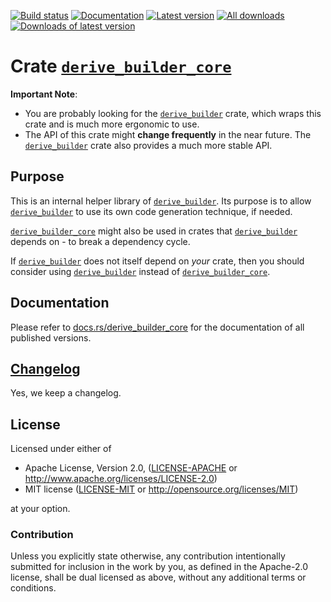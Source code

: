 [![Build status](https://travis-ci.org/colin-kiegel/rust-derive-builder.svg?branch=master)](https://travis-ci.org/colin-kiegel/rust-derive-builder)
[![Documentation](https://docs.rs/derive_builder_core/badge.svg)](https://docs.rs/derive_builder_core)
[![Latest version](https://img.shields.io/crates/v/derive_builder_core.svg)](https://crates.io/crates/derive_builder_core)
[![All downloads](https://img.shields.io/crates/d/derive_builder_core.svg)](https://crates.io/crates/derive_builder_core)
[![Downloads of latest version](https://img.shields.io/crates/dv/derive_builder_core.svg)](https://crates.io/crates/derive_builder_core)

# Crate [`derive_builder_core`]

**Important Note**:

* You are probably looking for the [`derive_builder`] crate,
  which wraps this crate and is much more ergonomic to use.
* The API of this crate might **change frequently** in the near future.
  The [`derive_builder`] crate also provides a much more stable API.

## Purpose

This is an internal helper library of [`derive_builder`]. Its purpose is to
allow [`derive_builder`] to use its own code generation technique, if needed.

[`derive_builder_core`] might also be used in crates that [`derive_builder`]
depends on - to break a dependency cycle.

If [`derive_builder`] does not itself depend on _your_ crate, then you
should consider using [`derive_builder`] instead of [`derive_builder_core`].

[`derive_builder`]: https://crates.io/crates/derive_builder
[`derive_builder_core`]: https://crates.io/crates/derive_builder_core

## Documentation

Please refer to
[docs.rs/derive_builder_core](https://docs.rs/derive_builder_core)
for the documentation of all published versions.

## [Changelog](CHANGELOG.md)

Yes, we keep a changelog.

## License

Licensed under either of

- Apache License, Version 2.0, ([LICENSE-APACHE](LICENSE-APACHE) or <http://www.apache.org/licenses/LICENSE-2.0>)
- MIT license ([LICENSE-MIT](LICENSE-MIT) or <http://opensource.org/licenses/MIT>)

at your option.

### Contribution

Unless you explicitly state otherwise, any contribution intentionally
submitted for inclusion in the work by you, as defined in the Apache-2.0
license, shall be dual licensed as above, without any additional terms or
conditions.
